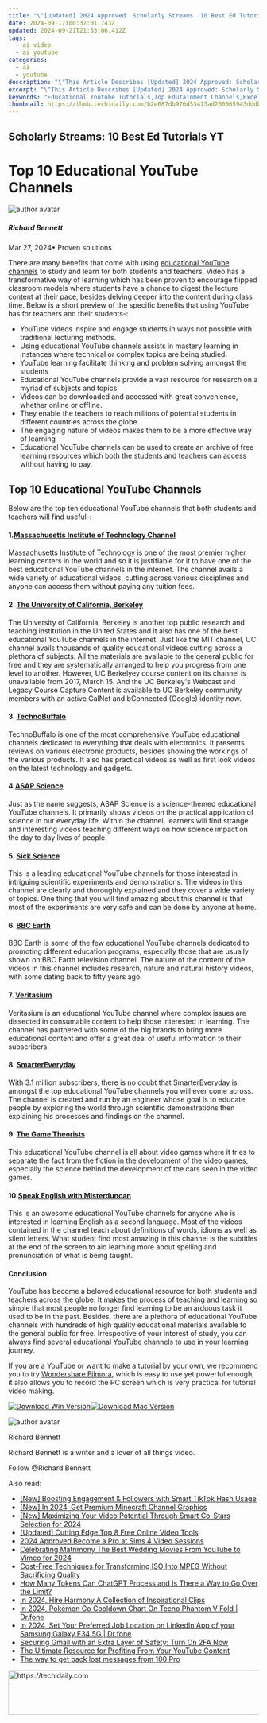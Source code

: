 ```yaml
---
title: "\"[Updated] 2024 Approved  Scholarly Streams  10 Best Ed Tutorials YT\""
date: 2024-09-17T00:37:01.743Z
updated: 2024-09-21T21:53:06.412Z
tags:
  - ai video
  - ai youtube
categories:
  - ai
  - youtube
description: "\"This Article Describes [Updated] 2024 Approved: Scholarly Streams: 10 Best Ed Tutorials YT\""
excerpt: "\"This Article Describes [Updated] 2024 Approved: Scholarly Streams: 10 Best Ed Tutorials YT\""
keywords: "Educational Youtube Tutorials,Top Edutainment Channels,Excellent Teaching Vids,Learn Online Course Series,Engaging Study Videos,Best Learning Content,Ideal YouTube Educators"
thumbnail: https://thmb.techidaily.com/b2e687db976d53413ad200065943dddbaf2bd03eb2c28e9e47c24fc4c8af2aa4.jpg
---
```


## Scholarly Streams: 10 Best Ed Tutorials YT

# Top 10 Educational YouTube Channels

![author avatar](https://images.wondershare.com/filmora/article-images/richard-bennett.jpg)

##### Richard Bennett

 Mar 27, 2024• Proven solutions

There are many benefits that come with using [educational YouTube channels](https://tools.techidaily.com/wondershare/filmora/download/) to study and learn for both students and teachers. Video has a transformative way of learning which has been proven to encourage flipped classroom models where students have a chance to digest the lecture content at their pace, besides delving deeper into the content during class time. Below is a short preview of the specific benefits that using YouTube has for teachers and their students-:

* YouTube videos inspire and engage students in ways not possible with traditional lecturing methods.
* Using educational YouTube channels assists in mastery learning in instances where technical or complex topics are being studied.
* YouTube learning facilitate thinking and problem solving amongst the students
* Educational YouTube channels provide a vast resource for research on a myriad of subjects and topics
* Videos can be downloaded and accessed with great convenience, whether online or offline.
* They enable the teachers to reach millions of potential students in different countries across the globe.
* The engaging nature of videos makes them to be a more effective way of learning
* Educational YouTube channels can be used to create an archive of free learning resources which both the students and teachers can access without having to pay.

## Top 10 Educational YouTube Channels

Below are the top ten educational YouTube channels that both students and teachers will find useful-:

#### 1.[Massachusetts Institute of Technology Channel](https://www.youtube.com/user/MIT)

Massachusetts Institute of Technology is one of the most premier higher learning centers in the world and so it is justifiable for it to have one of the best educational YouTube channels in the internet. The channel avails a wide variety of educational videos, cutting across various disciplines and anyone can access them without paying any tuition fees.

#### 2. [The University of California, Berkeley](https://www.youtube.com/user/UCBerkeley)

The University of California, Berkeley is another top public research and teaching institution in the United States and it also has one of the best educational YouTube channels in the internet. Just like the MIT channel, UC channel avails thousands of quality educational videos cutting across a plethora of subjects. All the materials are available to the general public for free and they are systematically arranged to help you progress from one level to another. However, UC Berkelyey course content on its channel is unavailable from 2017, March 15\. And the UC Berkeley's Webcast and Legacy Course Capture Content is available to UC Berkeley community members with an active CalNet and bConnected (Google) identity now.

#### 3. [TechnoBuffalo](https://www.youtube.com/channel/UCR0AnNR7sViH3TWMJl5jyxw)

TechnoBuffalo is one of the most comprehensive YouTube educational channels dedicated to everything that deals with electronics. It presents reviews on various electronic products, besides showing the workings of the various products. It also has practical videos as well as first look videos on the latest technology and gadgets.

#### 4.[ASAP Science](https://www.youtube.com/user/AsapSCIENCE)

Just as the name suggests, ASAP Science is a science-themed educational YouTube channels. It primarily shows videos on the practical application of science in our everyday life. Within the channel, learners will find strange and interesting videos teaching different ways on how science impact on the day to day lives of people.

#### 5. [Sick Science](https://www.youtube.com/user/SteveSpanglerScience)

This is a leading educational YouTube channels for those interested in intriguing scientific experiments and demonstrations. The videos in this channel are clearly and thoroughly explained and they cover a wide variety of topics. One thing that you will find amazing about this channel is that most of the experiments are very safe and can be done by anyone at home.

#### 6. [BBC Earth](https://www.youtube.com/user/BBCEarth)

BBC Earth is some of the few educational YouTube channels dedicated to promoting different education programs, especially those that are usually shown on BBC Earth television channel. The nature of the content of the videos in this channel includes research, nature and natural history videos, with some dating back to fifty years ago.

#### 7. [Veritasium](https://www.youtube.com/user/1veritasium)

Veritasium is an educational YouTube channel where complex issues are dissected in consumable content to help those interested in learning. The channel has partnered with some of the big brands to bring more educational content and offer a great deal of useful information to their subscribers.

#### 8. [SmarterEveryday](https://www.youtube.com/user/destinws2)

With 3.1 million subscribers, there is no doubt that SmarterEveryday is amongst the top educational YouTube channels you will ever come across. The channel is created and run by an engineer whose goal is to educate people by exploring the world through scientific demonstrations then explaining his processes and findings on the channel.

#### 9. [The Game Theorists](https://www.youtube.com/user/MatthewPatrick13)

This educational YouTube channel is all about video games where it tries to separate the fact from the fiction in the development of the video games, especially the science behind the development of the cars seen in the video games.

#### 10.[Speak English with Misterduncan](https://www.youtube.com/user/duncaninchina)

This is an awesome educational YouTube channels for anyone who is interested in learning English as a second language. Most of the videos contained in the channel teach about definitions of words, idioms as well as silent letters. What student find most amazing in this channel is the subtitles at the end of the screen to aid learning more about spelling and pronunciation of what is being taught.

#### Conclusion

YouTube has become a beloved educational resource for both students and teachers across the globe. It makes the process of teaching and learning so simple that most people no longer find learning to be an arduous task it used to be in the past. Besides, there are a plethora of educational YouTube channels with hundreds of high quality educational materials available to the general public for free. Irrespective of your interest of study, you can always find several educational YouTube channels to use in your learning journey.

If you are a YouTube or want to make a tutorial by your own, we recommend you to try [Wondershare Filmora](https://tools.techidaily.com/wondershare/filmora/download/), which is easy to use yet powerful enough, it also allows you to record the PC screen which is very practical for tutorial video making.

[![Download Win Version](https://images.wondershare.com/filmora/guide/download-btn-win.jpg)](https://tools.techidaily.com/wondershare/filmora/download/)[![Download Mac Version](https://images.wondershare.com/filmora/guide/download-btn-mac.jpg)](https://tools.techidaily.com/wondershare/filmora/download/)

![author avatar](https://images.wondershare.com/filmora/article-images/richard-bennett.jpg)

Richard Bennett

Richard Bennett is a writer and a lover of all things video.

Follow @Richard Bennett

<ins class="adsbygoogle"
     style="display:block"
     data-ad-format="autorelaxed"
     data-ad-client="ca-pub-7571918770474297"
     data-ad-slot="1223367746"></ins>

<ins class="adsbygoogle"
     style="display:block"
     data-ad-client="ca-pub-7571918770474297"
     data-ad-slot="8358498916"
     data-ad-format="auto"
     data-full-width-responsive="true"></ins>

<span class="atpl-alsoreadstyle">Also read:</span>
<div><ul>
<li><a href="https://tiktok-videos.techidaily.com/new-boosting-engagement-and-followers-with-smart-tiktok-hash-usage/"><u>[New] Boosting Engagement & Followers with Smart TikTok Hash Usage</u></a></li>
<li><a href="https://youtube-web.techidaily.com/n-2024-get-premium-minecraft-channel-graphics/"><u>[New] In 2024, Get Premium Minecraft Channel Graphics</u></a></li>
<li><a href="https://youtube-web.techidaily.com/aximizing-your-video-potential-through-smart-co-stars-selection-for-2024/"><u>[New] Maximizing Your Video Potential Through Smart Co-Stars Selection for 2024</u></a></li>
<li><a href="https://youtube-video-recordings.techidaily.com/updated-cutting-edge-top-8-free-online-video-tools/"><u>[Updated] Cutting Edge Top 8 Free Online Video Tools</u></a></li>
<li><a href="https://screen-capture.techidaily.com/2024-approved-become-a-pro-at-sims-4-video-sessions/"><u>2024 Approved Become a Pro at Sims 4 Video Sessions</u></a></li>
<li><a href="https://youtube-web.techidaily.com/rating-matrimony-the-best-wedding-movies-from-youtube-to-vimeo-for-2024/"><u>Celebrating Matrimony The Best Wedding Movies From YouTube to Vimeo for 2024</u></a></li>
<li><a href="https://blog-min.techidaily.com/cost-free-techniques-for-transforming-iso-into-mpeg-without-sacrificing-quality/"><u>Cost-Free Techniques for Transforming ISO Into MPEG Without Sacrificing Quality</u></a></li>
<li><a href="https://tech-revival.techidaily.com/how-many-tokens-can-chatgpt-process-and-is-there-a-way-to-go-over-the-limit/"><u>How Many Tokens Can ChatGPT Process and Is There a Way to Go Over the Limit?</u></a></li>
<li><a href="https://youtube-web.techidaily.com/24-hire-harmony-a-collection-of-inspirational-clips/"><u>In 2024, Hire Harmony A Collection of Inspirational Clips</u></a></li>
<li><a href="https://android-pokemon-go.techidaily.com/in-2024-pokemon-go-cooldown-chart-on-tecno-phantom-v-fold-drfone-by-drfone-virtual-android/"><u>In 2024, Pokémon Go Cooldown Chart On Tecno Phantom V Fold | Dr.fone</u></a></li>
<li><a href="https://location-social.techidaily.com/in-2024-set-your-preferred-job-location-on-linkedin-app-of-your-samsung-galaxy-f34-5g-drfone-by-drfone-virtual-android/"><u>In 2024, Set Your Preferred Job Location on LinkedIn App of your Samsung Galaxy F34 5G | Dr.fone</u></a></li>
<li><a href="https://tech-renaissance.techidaily.com/1722872278203-securing-gmail-with-an-extra-layer-of-safety-turn-on-2fa-now/"><u>Securing Gmail with an Extra Layer of Safety: Turn On 2FA Now</u></a></li>
<li><a href="https://youtube-web.techidaily.com/ltimate-resource-for-profiting-from-your-youtube-content/"><u>The Ultimate Resource for Profiting From Your YouTube Content</u></a></li>
<li><a href="https://techidaily.com/the-way-to-get-back-lost-messages-from-100-pro-by-fonelab-android-recover-messages/"><u>The way to get back lost messages from 100 Pro</u></a></li>
</ul></div>

<!-- affiliate ads begin -->
<a href="https://appsumo.8odi.net/c/5597632/2037351/7443" target="_top" id="2037351">
  <img src="//a.impactradius-go.com/display-ad/7443-2037351" border="0" alt="https://techidaily.com" width="728" height="90"/>
</a>
<img height="0" width="0" src="https://appsumo.8odi.net/i/5597632/2037351/7443" style="position:absolute;visibility:hidden;" border="0" />
<!-- affiliate ads end -->

